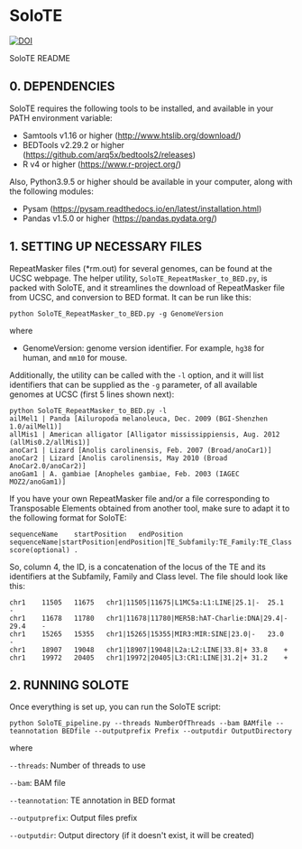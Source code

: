 # SoloTE
[![DOI](https://img.shields.io/badge/DOI-10.1038%2Fs42003--022--04020--5-yellow)](https://www.nature.com/articles/s42003-022-04020-5)

SoloTE README

## 0. DEPENDENCIES
SoloTE requires the following tools to be installed, and available in your PATH environment variable:
- Samtools v1.16 or higher (http://www.htslib.org/download/)
- BEDTools v2.29.2 or higher (https://github.com/arq5x/bedtools2/releases)
- R v4 or higher (https://www.r-project.org/)

Also, Python3.9.5 or higher should be available in your computer, along with the following modules:
- Pysam (https://pysam.readthedocs.io/en/latest/installation.html)
- Pandas v1.5.0 or higher (https://pandas.pydata.org/)


## 1. SETTING UP NECESSARY FILES

RepeatMasker files (\*rm.out) for several genomes, can be found at the UCSC webpage. The helper utility, `SoloTE_RepeatMasker_to_BED.py`, is packed with SoloTE, and it streamlines the download of RepeatMasker file from UCSC, and conversion to BED format. It can be run like this:
```
python SoloTE_RepeatMasker_to_BED.py -g GenomeVersion
```
where
- GenomeVersion: genome version identifier. For example, `hg38` for human, and `mm10` for mouse.

Additionally, the utility can be called with the `-l` option, and it will list identifiers that can be supplied as the `-g` parameter, of all available genomes at UCSC (first 5 lines shown next):
```
python SoloTE_RepeatMasker_to_BED.py -l
ailMel1	| Panda [Ailuropoda melanoleuca, Dec. 2009 (BGI-Shenzhen 1.0/ailMel1)]
allMis1	| American alligator [Alligator mississippiensis, Aug. 2012 (allMis0.2/allMis1)]
anoCar1	| Lizard [Anolis carolinensis, Feb. 2007 (Broad/anoCar1)]
anoCar2	| Lizard [Anolis carolinensis, May 2010 (Broad AnoCar2.0/anoCar2)]
anoGam1	| A. gambiae [Anopheles gambiae, Feb. 2003 (IAGEC MOZ2/anoGam1)]
```

If you have your own RepeatMasker file and/or a file corresponding to Transposable Elements obtained from another tool, make sure to adapt it to the following format for SoloTE:
```
sequenceName	startPosition	endPosition	sequenceName|startPosition|endPosition|TE_Subfamily:TE_Family:TE_Class|strand	score(optional)	.
```

So, column 4, the ID, is a concatenation of the locus of the TE and its identifiers at the Subfamily, Family and Class level. The file should look like this:
```
chr1	11505	11675	chr1|11505|11675|L1MC5a:L1:LINE|25.1|-	25.1	-
chr1	11678	11780	chr1|11678|11780|MER5B:hAT-Charlie:DNA|29.4|-	29.4	-
chr1	15265	15355	chr1|15265|15355|MIR3:MIR:SINE|23.0|-	23.0	-
chr1	18907	19048	chr1|18907|19048|L2a:L2:LINE|33.8|+	33.8	+
chr1	19972	20405	chr1|19972|20405|L3:CR1:LINE|31.2|+	31.2	+
```


## 2. RUNNING SOLOTE

Once everything is set up, you can run the SoloTE script:
```
python SoloTE_pipeline.py --threads NumberOfThreads --bam BAMfile --teannotation BEDfile --outputprefix Prefix --outputdir OutputDirectory
```

where

`--threads`: Number of threads to use

`--bam`: BAM file

`--teannotation`: TE annotation in BED format

`--outputprefix`: Output files prefix

`--outputdir`: Output directory (if it doesn't exist, it will be created)

